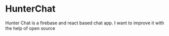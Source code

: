 # HunterChat
Hunter Chat is a firebase and react based chat app. I want to improve it with the help of open source
